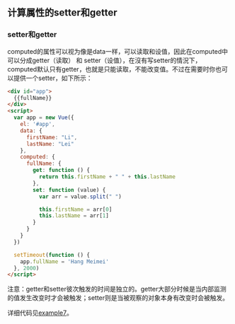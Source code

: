 
## 计算属性的setter和getter

### setter和getter

computed的属性可以视为像是data一样，可以读取和设值，因此在computed中可以分成getter（读取） 和 setter（设值），在沒有写setter的情況下，computed默认只有getter，也就是只能读取，不能改变值。不过在需要时你也可以提供一个setter，如下所示：

```HTML
<div id="app">
  {{fullName}}
</div>
<script>
  var app = new Vue({
    el: '#app',
    data: {
      firstName: "Li",
      lastName: "Lei"
    },
    computed: {
      fullName: {
        get: function () {
          return this.firstName + " " + this.lastName
        },
        set: function (value) {
          var arr = value.split(" ")

          this.firstName = arr[0]
          this.lastName = arr[1]
        }
      }
    }
  })

  setTimeout(function () {
    app.fullName = 'Hang Meimei'
  }, 2000)
</script>
```

注意：getter和setter彼次触发的时间是独立的。getter大部分时候是当内部监测的值发生改变时才会被触发；setter则是当被观察的对象本身有改变时会被触发。

详细代码见[example7](https://github.com/Bian2017/TravelWebsite/blob/master/docs/example7/index.html)。